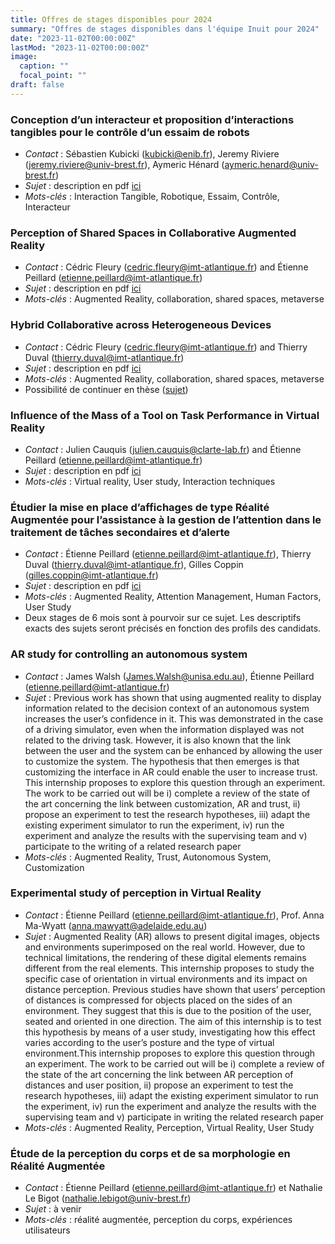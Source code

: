 ```yaml
---
title: Offres de stages disponibles pour 2024
summary: "Offres de stages disponibles dans l'équipe Inuit pour 2024"
date: "2023-11-02T00:00:00Z"
lastMod: "2023-11-02T00:00:00Z"
image:
  caption: ""
  focal_point: ""
draft: false
---
```


### Conception d’un interacteur et proposition d’interactions tangibles pour le contrôle d’un essaim de robots
- *Contact* : Sébastien Kubicki (kubicki@enib.fr), Jeremy Riviere (jeremy.riviere@univ-brest.fr), Aymeric Hénard (aymeric.henard@univ-brest.fr)
- *Sujet* : description en pdf [ici](https://siia.univ-brest.fr/w/images/7/71/2023_09_28-Sujet_Stage_ARTUISIS.pdf) 
- *Mots-clés* : Interaction Tangible, Robotique, Essaim, Contrôle, Interacteur

### Perception of Shared Spaces in Collaborative Augmented Reality
- *Contact* : Cédric Fleury (cedric.fleury@imt-atlantique.fr) and Étienne Peillard (etienne.peillard@imt-atlantique.fr)
- *Sujet* : description en pdf [ici](https://www.etiennepeillard.com/job-offers/inuitinternships/Internship_ARSpaces.pdf)
- *Mots-clés* : Augmented Reality, collaboration, shared spaces, metaverse

### Hybrid Collaborative across Heterogeneous Devices
- *Contact* : Cédric Fleury (cedric.fleury@imt-atlantique.fr) and Thierry Duval (thierry.duval@imt-atlantique.fr)
- *Sujet* : description en pdf [ici](https://www.etiennepeillard.com/job-offers/inuitinternships/Internship_HeterogenousCollab.pdf)
- *Mots-clés* : Augmented Reality, collaboration, shared spaces, metaverse
- Possibilité de continuer en thèse ([sujet](link))

### Influence of the Mass of a Tool on Task Performance in Virtual Reality
- *Contact* : Julien Cauquis (julien.cauquis@clarte-lab.fr) and Étienne Peillard (etienne.peillard@imt-atlantique.fr)
- *Sujet* : description en pdf [ici](https://www.etiennepeillard.com/job-offers/inuitinternships/InternshipOffer-InfluenceOfWeight.pdf)
- *Mots-clés* : Virtual reality, User study, Interaction techniques

### Étudier la mise en place d’affichages de type Réalité Augmentée pour l’assistance à la gestion de l’attention dans le traitement de tâches secondaires et d’alerte
- *Contact* : Étienne Peillard (etienne.peillard@imt-atlantique.fr), Thierry Duval (thierry.duval@imt-atlantique.fr), Gilles Coppin (gilles.coppin@imt-atlantique.fr)
- *Sujet* : description en pdf [ici](https://siia.univ-brest.fr/w/images/4/4d/Stages_PARAPOU2.pdf)
- *Mots-clés* : Augmented Reality, Attention Management, Human Factors, User Study
- Deux stages de 6 mois sont à pourvoir sur ce sujet. Les descriptifs exacts des sujets seront précisés en fonction des profils des candidats.

### AR study for controlling an autonomous system
- *Contact* : James Walsh (James.Walsh@unisa.edu.au), Étienne Peillard (etienne.peillard@imt-atlantique.fr)
- *Sujet* : Previous work has shown that using augmented reality to display information related to the decision context of an autonomous system increases the user’s confidence in it. This was demonstrated in the case of a driving simulator, even when the information displayed was not related to the driving task. However, it is also known that the link between the user and the system can be enhanced by allowing the user to customize the system. The hypothesis that then emerges is that customizing the interface in AR could enable the user to increase trust.  This internship proposes to explore this question through an experiment. The work to be carried out will be i) complete a review of the state of the art concerning the link between customization, AR and trust, ii) propose an experiment to test the research hypotheses, iii) adapt the existing experiment simulator to run the experiment, iv) run the experiment and analyze the results with the supervising team and v) participate to the writing of a related research paper
- *Mots-clés* : Augmented Reality, Trust, Autonomous System, Customization

### Experimental study of perception in Virtual Reality
- *Contact* : Étienne Peillard (etienne.peillard@imt-atlantique.fr), Prof. Anna Ma-Wyatt (anna.mawyatt@adelaide.edu.au)
- *Sujet* : Augmented Reality (AR) allows to present digital images, objects and environments superimposed on the real world. However, due to technical limitations, the rendering of these digital elements remains different from the real elements. This internship proposes to study the specific case of orientation in virtual environments and its impact on distance perception. Previous studies have shown that users’ perception of distances is compressed for objects placed on the sides of an environment. They suggest that this is due to the position of the user, seated and oriented in one direction. The aim of this internship is to test this hypothesis by means of a user study, investigating how this effect varies according to the user’s posture and the type of virtual environment.This internship proposes to explore this question through an experiment. The work to be carried out will be i) complete a review of the state of the art concerning the link between AR perception of distances and user position, ii) propose an experiment to test the research hypotheses, iii) adapt the existing experiment simulator to run the experiment, iv) run the experiment and analyze the results with the supervising team and v) participate in writing the related research paper
- *Mots-clés* : Augmented Reality, Perception, Virtual Reality, User Study

### Étude de la perception du corps et de sa morphologie en Réalité Augmentée
- *Contact* : Étienne Peillard (etienne.peillard@imt-atlantique.fr) et Nathalie Le Bigot (nathalie.lebigot@univ-brest.fr)
- *Sujet* : à venir
- *Mots-clés* : réalité augmentée, perception du corps, expériences utilisateurs